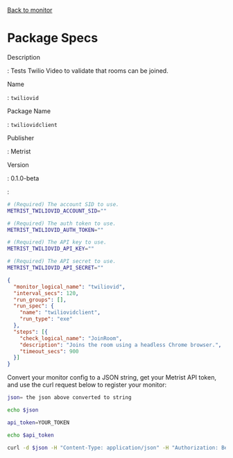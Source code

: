 [Back to monitor](twiliovid.md)

# Package Specs

Description

: Tests Twilio Video to validate that rooms can be joined.

Name

: `twiliovid`

Package Name

: `twiliovidclient`

Publisher

: Metrist

Version

: 0.1.0-beta

: &nbsp;


<!--@include: /parts/_3.md-->


```sh
# (Required) The account SID to use.
METRIST_TWILIOVID_ACCOUNT_SID=""

# (Required) The auth token to use.
METRIST_TWILIOVID_AUTH_TOKEN=""

# (Required) The API key to use.
METRIST_TWILIOVID_API_KEY=""

# (Required) The API secret to use.
METRIST_TWILIOVID_API_SECRET=""
```

<!--@include: /parts/tips_env-vars.md -->


<!--@include: /parts/_4.md-->


```json
{
  "monitor_logical_name": "twiliovid",
  "interval_secs": 120,
  "run_groups": [],
  "run_spec": {
    "name": "twiliovidclient",
    "run_type": "exe"
  },
  "steps": [{
    "check_logical_name": "JoinRoom",
    "description": "Joins the room using a headless Chrome browser.",
    "timeout_secs": 900
  }]
}
```




Convert your monitor config to a JSON string, get your Metrist API token, and use the curl request below to register your monitor:

```sh
json= the json above converted to string

echo $json

api_token=YOUR_TOKEN

echo $api_token

curl -d $json -H "Content-Type: application/json" -H "Authorization: Bearer $api_token" 'https://app.metrist.io/api/v0/monitor-config'

```

<!--@include: /parts/tips_api.md-->


<!--@include: /parts/_5.md-->


<!--@include: /parts/result.md-->
